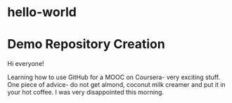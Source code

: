 # hello-world
Demo Repository Creation
========================

Hi everyone! 

Learning how to use GitHub for a MOOC on Coursera- very exciting stuff. 
One piece of advice- do not get almond, coconut milk creamer and put it in your hot coffee.
I was very disappointed this morning.
